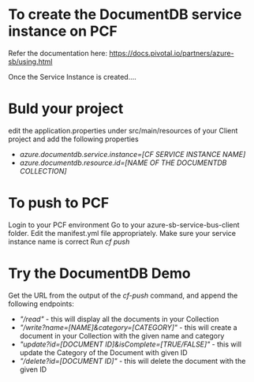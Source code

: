 # To create the DocumentDB service instance on PCF
Refer the documentation here: https://docs.pivotal.io/partners/azure-sb/using.html

Once the Service Instance is created....

# Buld your project
edit the application.properties under src/main/resources of your Client project and add the following properties
* _azure.documentdb.service.instance=[CF SERVICE INSTANCE NAME]_
* _azure.documentdb.resource.id=[NAME OF THE DOCUMENTDB COLLECTION]_

# To push to PCF
Login to your PCF environment
Go to your azure-sb-service-bus-client folder.
Edit the manifest.yml file appropriately. Make sure your service instance name is correct
Run _cf push_

# Try the DocumentDB Demo
Get the URL from the output of the _cf-push_ command, and append
the following endpoints:

* _"/read"_ - this will display all the documents in your Collection
* _"/write?name=[NAME]&category=[CATEGORY]"_ - this will create a document in your Collection with the given name and category
* _"update?id=[DOCUMENT ID]&isComplete=[TRUE/FALSE]"_ - this will update the Category of the Document with given ID
* _"/delete?id=[DOCUMENT ID]"_ - this will delete the document with the given ID
